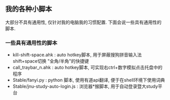 ## 我的各种小脚本

大部分不具有通用性, 仅针对我的电脑我的习惯配置. 下面会说一些具有通用性的脚本.

### 一些具有通用性的脚本

- kill-shift-space.ahk : auto hotkey脚本, 用于屏蔽搜狗拼音输入法shift+space切换
    "全角/半角"的快捷键
- call_traybar_n.ahk : auto hotkey脚本, 可实现右ctrl+数字模拟点击托盘中的程序
- Stable/fanyi.py : python 脚本, 使用有道api翻译, 便于在shell环境下使用词典
- Stable/jnu-study-auto-login.js : 浏览器*猴脚本, 用于自动登录暨大study平台